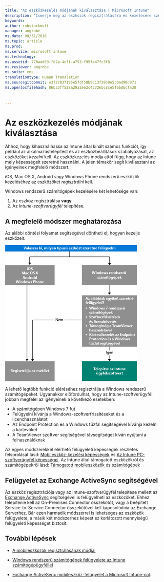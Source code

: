 ```yaml
---
title: "Az eszközkezelés módjának kiválasztása | Microsoft Intune"
description: "Ismerje meg az eszközök regisztrálására és kezelésére szolgáló különböző módszereket."
keywords: 
author: robstackmsft
manager: angrobe
ms.date: 08/31/2016
ms.topic: article
ms.prod: 
ms.service: microsoft-intune
ms.technology: 
ms.assetid: 770aad50-fd7a-4cf1-a793-f95fe47fc3f8
ms.reviewer: angrobe
ms.suite: ems
translationtype: Human Translation
ms.sourcegitcommit: e3f27837195e5fdf58b9c13f38b0e5c0ad90d971
ms.openlocfilehash: 86b33ff528a2922e62c4c726bc8ce5f6bdbcfa38


---
```


# Az eszközkezelés módjának kiválasztása

Ahhoz, hogy kihasználhassa az Intune által kínált számos funkciót, így például az alkalmazástelepítést és az eszközbeállítások szabályozását, az eszközöket *kezelni* kell. Az eszközkezelés módja attól függ, hogy az Intune mely képességeit szeretné használni.
A jelen témakör segít kiválasztani az igényeinek megfelelő módszert.

iOS, Mac OS X, Android vagy Windows Phone rendszerű eszközök kezeléséhez az eszközöket *regisztrálni* kell.

Windows rendszerű számítógépek kezelésére két lehetősége van:

1. Az eszköz regisztrálása **vagy**
2. Az *Intune-szoftverügyfél* telepítése.

## A megfelelő módszer meghatározása
Az alábbi döntési folyamat segítségével döntheti el, hogyan kezelje eszközeit.

![Döntési folyamat az eszközök kezeléséhez.](./media/choose-manage-method.png)

A lehető legtöbb funkció eléréséhez regisztrálja a Windows rendszerű számítógépeket. Ugyanakkor előfordulhat, hogy az Intune-szoftverügyfél jobban megfelel az igényeinek a következő esetekben:

- A számítógépen Windows 7 fut
- Felügyelni kívánja a Windows-szoftverfrissítéseket és a licenchasználatot
- Az Endpoint Protection és a Windows tűzfal segítségével kívánja kezelni a kártevőket
- A TeamViewer szoftver segítségével távsegítséget kíván nyújtani a felhasználóknak


Az egyes módszerekkel elérhető felügyeleti képességek részletes felsorolását lásd: [Mobileszköz-kezelési képességek](mobile-device-management-capabilities-in-microsoft-intune.md) és [Az Intune PC-szoftverügyfél képességei](windows-pc-management-capabilities-in-microsoft-intune.md).
Az Intune által támogatott eszközökről és számítógépekről lásd: [Támogatott mobileszközök és számítógépek](/intune/get-started/supported-mobile-devices-and-computers)


## Felügyelet az Exchange ActiveSync segítségével
Az eszköz regisztrációja vagy az Intune-szoftverügyfél telepítése mellett az [Exchange ActiveSync](/intune/deploy-use/mobile-device-management-with-exchange-activesync-and-microsoft-intune) segítségével is felügyelheti az eszközöket. Ehhez telepítenie kell az On-Premises Connector összekötőt, vagy a beépített Service-to-Service Connector összekötővel kell kapcsolódnia az Exchange Serverhez.
Bár ezen harmadik módszerrel is lehetséges az eszközök felügyelete, a másik két módszerhez képest ez korlátozott mennyiségű felügyeleti képességet biztosít.


## További lépések

- [A mobileszközök regisztrálásának módjai](/intune/get-started/choose-how-to-enroll-devices1)
- [Windows rendszerű számítógépek felügyelete az Intune számítógépügyféllel](/intune/deploy-use/manage-windows-pcs-with-microsoft-intune)



- [Exchange ActiveSync mobileszköz-felügyelet a Microsoft Intune-nal](/intune/deploy-use/mobile-device-management-with-exchange-activesync-and-microsoft-intune).




<!--HONumber=Aug16_HO5-->


